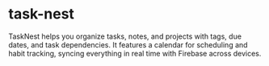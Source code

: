 # task-nest
TaskNest helps you organize tasks, notes, and projects with tags, due dates, and task dependencies. It features a calendar for scheduling and habit tracking, syncing everything in real time with Firebase across devices.
